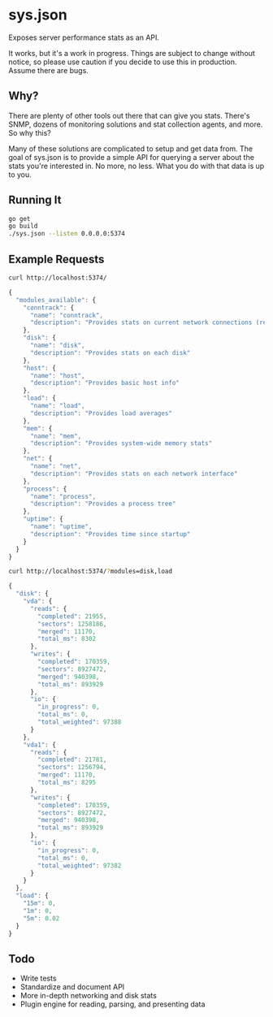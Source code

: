 # sys.json

Exposes server performance stats as an API.

It works, but it's a work in progress. Things are subject to change without notice, so please use
caution if you decide to use this in production. Assume there are bugs.

## Why?

There are plenty of other tools out there that can give you stats. There's SNMP, dozens of monitoring
solutions and stat collection agents, and more. So why this?

Many of these solutions are complicated to setup and get data from. The goal of sys.json is to
provide a simple API for querying a server about the stats you're interested in. No more, no less.
What you do with that data is up to you.

## Running It

```bash
go get
go build
./sys.json --listen 0.0.0.0:5374
```

## Example Requests

```bash
curl http://localhost:5374/
```

```js
{
  "modules_available": {
    "conntrack": {
      "name": "conntrack",
      "description": "Provides stats on current network connections (requires conntrack-tools)"
    },
    "disk": {
      "name": "disk",
      "description": "Provides stats on each disk"
    },
    "host": {
      "name": "host",
      "description": "Provides basic host info"
    },
    "load": {
      "name": "load",
      "description": "Provides load averages"
    },
    "mem": {
      "name": "mem",
      "description": "Provides system-wide memory stats"
    },
    "net": {
      "name": "net",
      "description": "Provides stats on each network interface"
    },
    "process": {
      "name": "process",
      "description": "Provides a process tree"
    },
    "uptime": {
      "name": "uptime",
      "description": "Provides time since startup"
    }
  }
}
```

```bash
curl http://localhost:5374/?modules=disk,load
```

```js
{
  "disk": {
    "vda": {
      "reads": {
        "completed": 21955,
        "sectors": 1258186,
        "merged": 11170,
        "total_ms": 8302
      },
      "writes": {
        "completed": 170359,
        "sectors": 8927472,
        "merged": 940398,
        "total_ms": 893929
      },
      "io": {
        "in_progress": 0,
        "total_ms": 0,
        "total_weighted": 97388
      }
    },
    "vda1": {
      "reads": {
        "completed": 21781,
        "sectors": 1256794,
        "merged": 11170,
        "total_ms": 8295
      },
      "writes": {
        "completed": 170359,
        "sectors": 8927472,
        "merged": 940398,
        "total_ms": 893929
      },
      "io": {
        "in_progress": 0,
        "total_ms": 0,
        "total_weighted": 97382
      }
    }
  },
  "load": {
    "15m": 0,
    "1m": 0,
    "5m": 0.02
  }
}
```

## Todo

* Write tests
* Standardize and document API
* More in-depth networking and disk stats
* Plugin engine for reading, parsing, and presenting data
